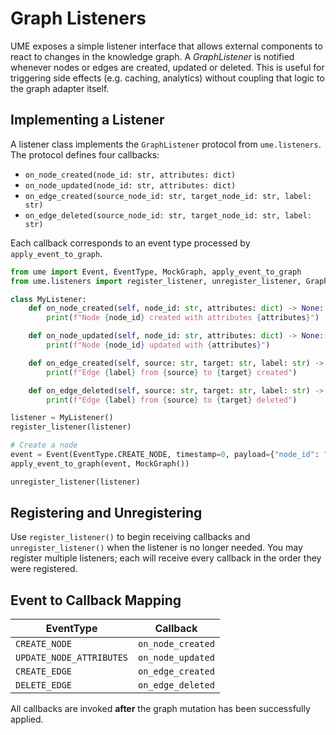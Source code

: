 # Graph Listeners

UME exposes a simple listener interface that allows external components to react to changes in the knowledge graph.  A *GraphListener* is notified whenever nodes or edges are created, updated or deleted.  This is useful for triggering side effects (e.g. caching, analytics) without coupling that logic to the graph adapter itself.

## Implementing a Listener

A listener class implements the `GraphListener` protocol from `ume.listeners`.  The protocol defines four callbacks:

- `on_node_created(node_id: str, attributes: dict)`
- `on_node_updated(node_id: str, attributes: dict)`
- `on_edge_created(source_node_id: str, target_node_id: str, label: str)`
- `on_edge_deleted(source_node_id: str, target_node_id: str, label: str)`

Each callback corresponds to an event type processed by `apply_event_to_graph`.

```python
from ume import Event, EventType, MockGraph, apply_event_to_graph
from ume.listeners import register_listener, unregister_listener, GraphListener

class MyListener:
    def on_node_created(self, node_id: str, attributes: dict) -> None:
        print(f"Node {node_id} created with attributes {attributes}")

    def on_node_updated(self, node_id: str, attributes: dict) -> None:
        print(f"Node {node_id} updated with {attributes}")

    def on_edge_created(self, source: str, target: str, label: str) -> None:
        print(f"Edge {label} from {source} to {target} created")

    def on_edge_deleted(self, source: str, target: str, label: str) -> None:
        print(f"Edge {label} from {source} to {target} deleted")

listener = MyListener()
register_listener(listener)

# Create a node
event = Event(EventType.CREATE_NODE, timestamp=0, payload={"node_id": "n1", "attributes": {"name": "test"}})
apply_event_to_graph(event, MockGraph())

unregister_listener(listener)
```

## Registering and Unregistering

Use `register_listener()` to begin receiving callbacks and `unregister_listener()` when the listener is no longer needed.  You may register multiple listeners; each will receive every callback in the order they were registered.

## Event to Callback Mapping

| EventType | Callback |
|-----------|---------|
| `CREATE_NODE` | `on_node_created` |
| `UPDATE_NODE_ATTRIBUTES` | `on_node_updated` |
| `CREATE_EDGE` | `on_edge_created` |
| `DELETE_EDGE` | `on_edge_deleted` |

All callbacks are invoked **after** the graph mutation has been successfully applied.

